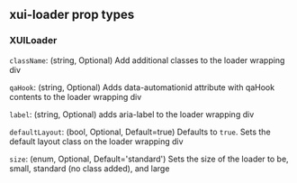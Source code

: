 ## xui-loader prop types

### XUILoader
`className`: (string, Optional) Add additional classes to the loader wrapping div

`qaHook`: (string, Optional) Adds data-automationid attribute with qaHook contents to the loader wrapping div

`label`: (string, Optional) adds aria-label to the loader wrapping div

`defaultLayout`: (bool, Optional, Default=true) Defaults to `true`. Sets the default layout class on the loader wrapping div

`size`: (enum, Optional, Default='standard') Sets the size of the loader to be, small, standard (no class added), and large

